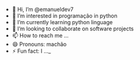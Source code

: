 - 👋 Hi, I’m @emanueldev7
- 👀 I’m interested in programação in python
- 🌱 I’m currently learning python linguage
- 💞️ I’m looking to collaborate on software projects
- 📫 How to reach me ...
- 😄 Pronouns: machão
- ⚡ Fun fact: I ..._

<!---
emanueldev7/emanueldev7 is a ✨ special ✨ repository because its `README.md` (this file) appears on your GitHub profile.
You can click the Preview link to take a look at your changes.
--->
